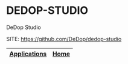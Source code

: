 # DEDOP-STUDIO
 
 DeDop Studio
 
 SITE: https://github.com/DeDop/dedop-studio

 | [Applications](https://portable-linux-apps.github.io/apps.html) | [Home](https://portable-linux-apps.github.io)
 | --- | --- |
